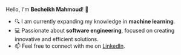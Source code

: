Hello, I'm **Becheikh Mahmoud**! 👋

- 🔍 I am currently expanding my knowledge in **machine learning**.  
- 💻 Passionate about **software engineering**, focused on creating innovative and efficient solutions.  
- 📫 Feel free to connect with me on [LinkedIn](https://www.linkedin.com/in/mahmoud-becheikh/).
